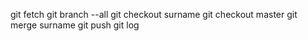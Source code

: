 git fetch
git branch --all
git checkout surname
git checkout master
git merge surname
git push
 git log
